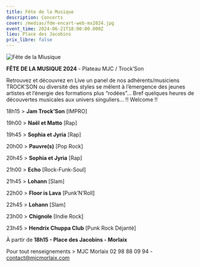 ```yaml
---
title: Fête de la Musique
description: Concerts
cover: /medias/fdm-encart-web-mx2024.jpg
event_time: 2024-06-21T18:00:00.000Z
lieu: Place des Jacobins
prix_libre: false
---
```

![Fête de la Miusique](/medias/fdm-encart-page-mx2024.jpg "Fête de la Miusique")

**FÊTE DE LA MUSIQUE 2024** - Plateau MJC / Trock’Son

Retrouvez et découvrez en Live un panel de nos adhérents/musiciens TROCK’SON ou diversité des styles se mêlent à l’émergence des jeunes artistes et l’énergie des formations plus “rodées”… Bref quelques heures de découvertes musicales aux univers singuliers… !! Welcome !!

18h15 > **Jam Trock’Son** \[IMPRO]

19h00 > **Naël et Matto** \[Rap]

19h45 > **Sophia et Jyria** \[Rap]

20h00 > **Pauvre(s)** \[Pop Rock]

20h45 > **Sophia et Jyria** \[Rap]

21h00 > **Echo** \[Rock-Funk-Soul]

21h45 > **Lohann** \[Slam]

22h00 > **Floor is Lava** \[Punk’N’Roll]

22h45 > **Lohann** \[Slam]

23h00 > **Chignole** \[Indie Rock]

23h45 > **Hendrix Chuppa Club** \[Punk Rock Déjanté]

À partir de **18h15 - Place des Jacobins - Morlaix**

Pour tout renseignements > MJC Morlaix 02 98 88 09 94 - [contact@mjcmorlaix.com](mailto:contact@mjcmorlaix.com)